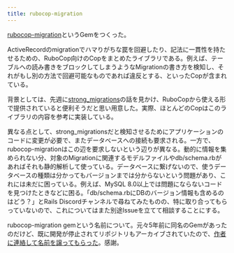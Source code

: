 ```yaml
---
title: rubocop-migration
---
```


[rubocop-migration](https://github.com/r7kamura/rubocop-migration)というGemをつくった。

ActiveRecordのmigrationでハマりがちな罠を回避したり、記法に一貫性を持たせるための、RuboCop向けのCopをまとめたライブラリである。例えば、テーブルへの読み書きをブロックしてしまうようなMigrationの書き方を検知し、それがもし別の方法で回避可能なものであれば違反とする、といったCopが含まれている。

背景としては、先週に[strong_migrations](https://github.com/ankane/strong_migrations)の話を見かけ、RuboCopから使える形で提供されていると便利そうだと思い用意した。実際、ほとんどのCopはこのライブラリの内容を参考に実装している。

異なる点として、strong_migrationsだと検知させるためにアプリケーションのコードに変更が必要で、またデータベースへの接続も要求される。一方で、rubocop-migrationはこの辺を要求しないという辺りが異なる。動的に情報を集められない分、対象のMigrationに関連するモデルファイルやdb/schema.rbがあればそれも静的解析して使っている。データベースに繋げないので、使うデータベースの種類は分かってもバージョンまでは分からないという問題があり、これには未だに困っている。例えば、MySQL 8.0以上では問題にならないコードを見つけたときなどに困る。「db/schema.rbにDBのバージョン情報も含めるのはどう？」とRails Discordチャンネルで尋ねてみたものの、特に取り合ってもらっていないので、これについてはまた別途Issueを立てて相談することにする。

rubocop-migration gemという名前について。元々5年前に同名のGemがあったのだけど、既に開発が停止されてリポジトリもアーカイブされていたので、[作者に連絡して名前を譲ってもらった](https://github.com/r7kamura/rubocop-migration/issues/1)。感謝。
